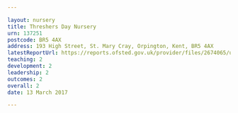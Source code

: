 ```yaml
---

layout: nursery
title: Threshers Day Nursery
urn: 137251
postcode: BR5 4AX
address: 193 High Street, St. Mary Cray, Orpington, Kent, BR5 4AX
latestReportUrl: https://reports.ofsted.gov.uk/provider/files/2674065/urn/137251.pdf
teaching: 2
development: 2
leadership: 2
outcomes: 2
overall: 2
date: 13 March 2017

---
```

